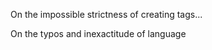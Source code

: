 <!--
.. title: 005 - Good is better than better
.. slug: 005
.. date: 2022-04-12 23:35:55 UTC-04:00
.. tags: draft
.. category: draft
.. link: 
.. description: 
.. type: text
-->


On the impossible strictness of creating tags... 

On the typos and inexactitude of language

<!-- remember to change the value of date -->
